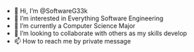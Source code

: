 - 👋 Hi, I’m @SoftwareG33k
- 👀 I’m interested in Everything Software Engineering
- 🌱 I’m currently a Computer Science Major 
- 💞️ I’m looking to collaborate with others as my skills develop
- 📫 How to reach me by private message

